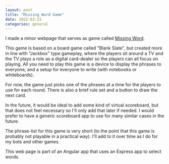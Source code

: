 ```yaml
---
layout: post
title: "Missing Word Game"
date: 2022-03-23
categories: general
---
```


I made a minor webpage that serves as game called [Missing Word](https://adam-on-the-internet.github.io/fake-fan-adam/missing-word).

This game is based on a board game called "Blank Slate", but created more in line with "Jackbox" type gameplay, 
where the players sit around a TV and the TV plays a role as a digital card-dealer so the players can all
focus on playing. All you need to play this game is a device to display the phrases to everyone, and a setup
for everyone to write (with notebooks or whiteboards).

For now, the game just picks one of the phrases at a time for the players to use for each round. There is also a brief
rule set and a button to draw the next card.

In the future, it would be ideal to add some kind of virtual scoreboard, but that does not feel necessary so I'll
only add that later if needed. I would prefer to have a generic scoreboard app to use for many similar cases in the future.

The phrase-list for this game is very short (to the point that this game is probably not playable in a practical way). 
I'll add to it over time as I do for my bots and other games.

This web page is part of an Angular app that uses an Express app to select words.
